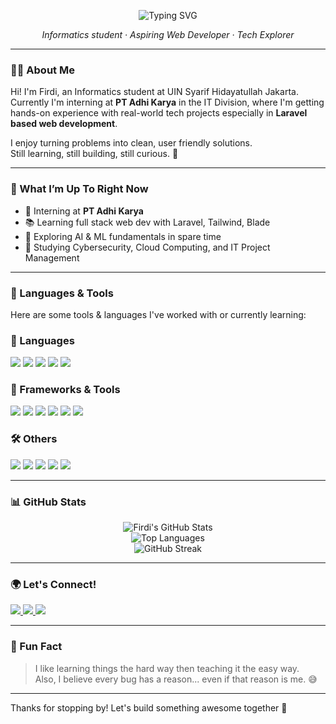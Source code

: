 <!-- GitHub Profile README -->

<p align="center">
  <img src="https://readme-typing-svg.herokuapp.com?font=Fira+Code&size=24&duration=3000&pause=1000&color=00BFFF&center=true&vCenter=true&width=435&lines=Hi+there!+👋+I'm+Firdi;Welcome+to+my+GitHub+profile!" alt="Typing SVG" />
</p>

<p align="center">
  <em>Informatics student · Aspiring Web Developer · Tech Explorer</em>
</p>

---

### 👨‍💻 About Me

Hi! I'm Firdi, an Informatics student at UIN Syarif Hidayatullah Jakarta.  
Currently I'm interning at **PT Adhi Karya** in the IT Division, where I'm getting hands-on experience with real-world tech projects especially in **Laravel based web development**.

I enjoy turning problems into clean, user friendly solutions.  
Still learning, still building, still curious. 🌱

---

### 🚧 What I’m Up To Right Now

- 🔧 Interning at **PT Adhi Karya** 
- 📚 Learning full stack web dev with Laravel, Tailwind, Blade
- 🤖 Exploring AI & ML fundamentals in spare time
- 🔐 Studying Cybersecurity, Cloud Computing, and IT Project Management

---

### 🧠 Languages & Tools

Here are some tools & languages I've worked with or currently learning:

### 🧠 Languages
<p>
  <img src="https://img.shields.io/badge/PHP-777BB4?style=for-the-badge&logo=php&logoColor=white"/>
  <img src="https://img.shields.io/badge/JavaScript-F7DF1E?style=for-the-badge&logo=javascript&logoColor=black"/>
  <img src="https://img.shields.io/badge/Python-3776AB?style=for-the-badge&logo=python&logoColor=white"/>
  <img src="https://img.shields.io/badge/SQL-003B57?style=for-the-badge&logo=postgresql&logoColor=white"/>
  <img src="https://img.shields.io/badge/Java-ED8B00?style=for-the-badge&logo=java&logoColor=white"/>
</p>

### 🔧 Frameworks & Tools
<p>
  <img src="https://img.shields.io/badge/Laravel-FF2D20?style=for-the-badge&logo=laravel&logoColor=white"/>
  <img src="https://img.shields.io/badge/Tailwind_CSS-06B6D4?style=for-the-badge&logo=tailwind-css&logoColor=white"/>
  <img src="https://img.shields.io/badge/Bootstrap-7952B3?style=for-the-badge&logo=bootstrap&logoColor=white"/>
  <img src="https://img.shields.io/badge/OpenCV-5C3EE8?style=for-the-badge&logo=opencv&logoColor=white"/>
  <img src="https://img.shields.io/badge/Git-F05032?style=for-the-badge&logo=git&logoColor=white"/>
  <img src="https://img.shields.io/badge/VSCode-007ACC?style=for-the-badge&logo=visual-studio-code&logoColor=white"/>
</p>

### 🛠 Others
<p>
  <img src="https://img.shields.io/badge/Figma-F24E1E?style=for-the-badge&logo=figma&logoColor=white"/>
  <img src="https://img.shields.io/badge/Trello-0052CC?style=for-the-badge&logo=trello&logoColor=white"/>
  <img src="https://img.shields.io/badge/Notion-000000?style=for-the-badge&logo=notion&logoColor=white"/>
  <img src="https://img.shields.io/badge/MATLAB-0076A8?style=for-the-badge&logo=Mathworks&logoColor=white"/>
  <img src="https://img.shields.io/badge/Linux-FCC624?style=for-the-badge&logo=linux&logoColor=black"/>
</p>

---

### 📊 GitHub Stats

<p align="center">
  <img src="https://github-readme-stats.vercel.app/api?username=faizfrdi&show_icons=true&theme=tokyonight" alt="Firdi's GitHub Stats" />
  <br/>
  <img src="https://github-readme-stats.vercel.app/api/top-langs/?username=faizfrdi&layout=compact&theme=tokyonight" alt="Top Languages" />
  <br/>
  <img src="https://github-readme-streak-stats.herokuapp.com/?user=faizfrdi&theme=tokyonight" alt="GitHub Streak"/>
</p>

---

### 🌍 Let's Connect!

<p>
  <a href="https://www.linkedin.com/in/faiz-firdi-naya-pria">
    <img src="https://img.shields.io/badge/LinkedIn-0A66C2?style=for-the-badge&logo=linkedin&logoColor=white"/>
  </a>
  <a href="mailto:faizfirdinayapria@email.com">
    <img src="https://img.shields.io/badge/Email-D14836?style=for-the-badge&logo=gmail&logoColor=white"/>
  </a>
  <a href="https://yourportfolio.com">
    <img src="https://img.shields.io/badge/Portfolio-000000?style=for-the-badge&logo=firefox&logoColor=white"/>
  </a>
</p>

---

### 📌 Fun Fact

> I like learning things the hard way then teaching it the easy way.  
> Also, I believe every bug has a reason... even if that reason is me. 😅

---

Thanks for stopping by! Let's build something awesome together 🚀
